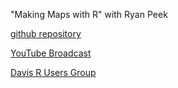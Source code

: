 "Making Maps with R" with Ryan Peek

[github repository](https://github.com/ryanpeek/mapping_in_R)

[YouTube Broadcast](https://www.youtube.com/watch?v=pYeopQFtlIQ)

[Davis R Users Group](https://d-rug.github.io/)
